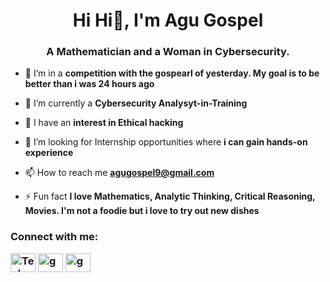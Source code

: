 <h1 align="center">Hi Hi👋, I'm Agu Gospel</h1>
<h3 align="center">A Mathematician and a Woman in Cybersecurity.</h3>

- 🔭 I’m in a **competition with the gospearl of yesterday. My goal is to be better than i was 24 hours ago**

- 🌱 I’m currently a  **Cybersecurity Analysyt-in-Training**

- 🌱 I have an  **interest in Ethical hacking**

- 👯 I’m looking for Internship opportunities where **i can gain hands-on experience**

- 📫 How to reach me **agugospel9@gmail.com**

- ⚡ Fun fact **I love Mathematics, Analytic Thinking, Critical Reasoning, Movies. I'm not a foodie but i love to try out new dishes**



<h3 align="left">Connect with me:</h>
<p align="left">
<a href="https://x.com/Tech_Lioness" target="blank"><img align="center" src="https://raw.githubusercontent.com/rahuldkjain/github-profile-readme-generator/master/src/images/icons/Social/twitter.svg" alt="Tech_Lioness" height="30" width="40" /></a>
<a href="https://instagram.com/gospearl" target="blank"><img align="center" src="https://raw.githubusercontent.com/rahuldkjain/github-profile-readme-generator/master/src/images/icons/Social/instagram.svg" alt="gospearl" height="30" width="40" /></a>
<a href="https://www.linkedin.com/in/gospel-agu" target="blank"><img align="center" src="https://raw.githubusercontent.com/rahuldkjain/github-profile-readme-generator/master/src/images/icons/Social/linked-in-alt.svg" alt="gospel-agu" height="30" width="40" /></a>
</p>
